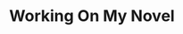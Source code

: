 ---
inv_num: 2012-037
add_credit:
url: 2012-037-work-on-my-novel-book
title: Working On My Novel
year: '2014'
display_year: '2014'
medium: Fiction novel
dims:
pitch: "​Novel featuring the best tweets which include the phase “working on my novel”."
ps:
live_url:
youtube:
related_code:
subheading:
download:
commission:
layout: things-i-made
---